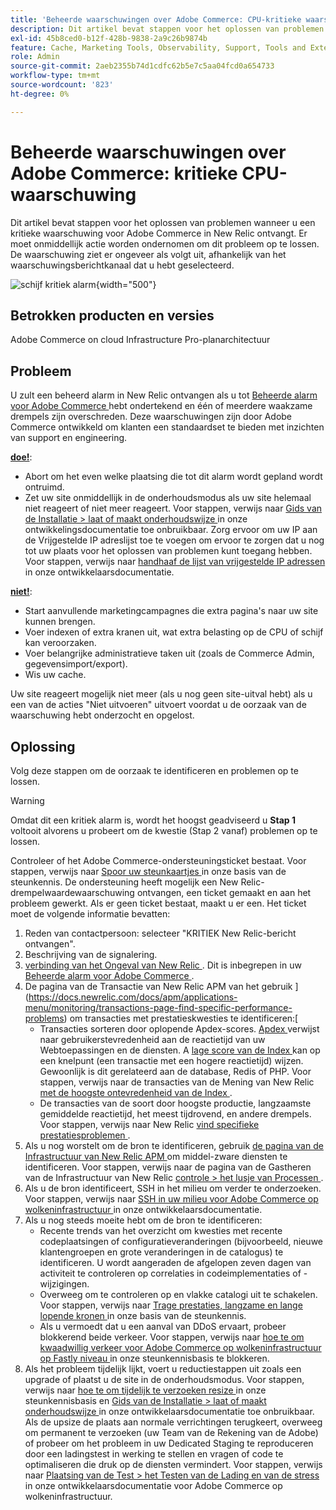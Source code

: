 ```yaml
---
title: 'Beheerde waarschuwingen over Adobe Commerce: CPU-kritieke waarschuwing'
description: Dit artikel bevat stappen voor het oplossen van problemen wanneer u een kritieke waarschuwing voor Adobe Commerce in New Relic ontvangt. Er moet onmiddellijk actie worden ondernomen om dit probleem op te lossen. De waarschuwing ziet er ongeveer als volgt uit, afhankelijk van het waarschuwingsberichtkanaal dat u hebt geselecteerd.
exl-id: 45b8ced0-b12f-428b-9838-2a9c26b9874b
feature: Cache, Marketing Tools, Observability, Support, Tools and External Services
role: Admin
source-git-commit: 2aeb2355b74d1cdfc62b5e7c5aa04fcd0a654733
workflow-type: tm+mt
source-wordcount: '823'
ht-degree: 0%

---
```


# Beheerde waarschuwingen over Adobe Commerce: kritieke CPU-waarschuwing

Dit artikel bevat stappen voor het oplossen van problemen wanneer u een kritieke waarschuwing voor Adobe Commerce in New Relic ontvangt. Er moet onmiddellijk actie worden ondernomen om dit probleem op te lossen. De waarschuwing ziet er ongeveer als volgt uit, afhankelijk van het waarschuwingsberichtkanaal dat u hebt geselecteerd.

![ schijf kritiek alarm ](assets/cpu-critical-magento-managed.png){width="500"}

## Betrokken producten en versies

Adobe Commerce on cloud Infrastructure Pro-planarchitectuur

## Probleem

U zult een beheerd alarm in New Relic ontvangen als u tot [ Beheerde alarm voor Adobe Commerce ](/help/support-tools/managed-alerts-for-adobe-commerce/managed-alerts-for-magento-commerce.md) hebt ondertekend en één of meerdere waakzame drempels zijn overschreden. Deze waarschuwingen zijn door Adobe Commerce ontwikkeld om klanten een standaardset te bieden met inzichten van support en engineering.

<u>**doe!**</u>:

* Abort om het even welke plaatsing die tot dit alarm wordt gepland wordt ontruimd.
* Zet uw site onmiddellijk in de onderhoudsmodus als uw site helemaal niet reageert of niet meer reageert. Voor stappen, verwijs naar [ Gids van de Installatie > laat of maakt onderhoudswijze ](https://experienceleague.adobe.com/en/docs/commerce-operations/installation-guide/tutorials/maintenance-mode) in onze ontwikkelingsdocumentatie toe onbruikbaar. Zorg ervoor om uw IP aan de Vrijgestelde IP adreslijst toe te voegen om ervoor te zorgen dat u nog tot uw plaats voor het oplossen van problemen kunt toegang hebben. Voor stappen, verwijs naar [ handhaaf de lijst van vrijgestelde IP adressen ](https://experienceleague.adobe.com/en/docs/commerce-operations/installation-guide/tutorials/maintenance-mode#instgde-cli-maint-exempt) in onze ontwikkelaarsdocumentatie.

<u>**niet!**</u>:

* Start aanvullende marketingcampagnes die extra pagina&#39;s naar uw site kunnen brengen.
* Voer indexen of extra kranen uit, wat extra belasting op de CPU of schijf kan veroorzaken.
* Voer belangrijke administratieve taken uit (zoals de Commerce Admin, gegevensimport/export).
* Wis uw cache.

Uw site reageert mogelijk niet meer (als u nog geen site-uitval hebt) als u een van de acties &quot;Niet uitvoeren&quot; uitvoert voordat u de oorzaak van de waarschuwing hebt onderzocht en opgelost.

## Oplossing

Volg deze stappen om de oorzaak te identificeren en problemen op te lossen.

>[!WARNING]
>
>Omdat dit een kritiek alarm is, wordt het hoogst geadviseerd u **Stap 1** voltooit alvorens u probeert om de kwestie (Stap 2 vanaf) problemen op te lossen.

Controleer of het Adobe Commerce-ondersteuningsticket bestaat. Voor stappen, verwijs naar [ Spoor uw steunkaartjes ](/help/help-center-guide/help-center/magento-help-center-user-guide.md#track-tickets) in onze basis van de steunkennis. De ondersteuning heeft mogelijk een New Relic-drempelwaardewaarschuwing ontvangen, een ticket gemaakt en aan het probleem gewerkt. Als er geen ticket bestaat, maakt u er een. Het ticket moet de volgende informatie bevatten:

1. Reden van contactpersoon: selecteer &quot;KRITIEK New Relic-bericht ontvangen&quot;.
1. Beschrijving van de signalering.
1. [ verbinding van het Ongeval van New Relic ](https://docs.newrelic.com/docs/alerts-applied-intelligence/new-relic-alerts/alert-incidents/view-violation-event-details-incidents). Dit is inbegrepen in uw [ Beheerde alarm voor Adobe Commerce ](/help/support-tools/managed-alerts-for-adobe-commerce/managed-alerts-for-magento-commerce.md).
1. De pagina van de Transactie van New Relic APM van het gebruik ](https://docs.newrelic.com/docs/apm/applications-menu/monitoring/transactions-page-find-specific-performance-problems) om transacties met prestatieskwesties te identificeren:[
   * Transacties sorteren door oplopende Apdex-scores. [ Apdex ](https://docs.newrelic.com/docs/apm/new-relic-apm/apdex/apdex-measure-user-satisfaction) verwijst naar gebruikerstevredenheid aan de reactietijd van uw Webtoepassingen en de diensten. A [ lage score van de Index ](/help/support-tools/managed-alerts-for-adobe-commerce/managed-alerts-for-magento-commerce-apdex-warning-alert.md) kan op een knelpunt (een transactie met een hogere reactietijd) wijzen. Gewoonlijk is dit gerelateerd aan de database, Redis of PHP. Voor stappen, verwijs naar de transacties van de Mening van New Relic [ met de hoogste ontevredenheid van de Index ](https://docs.newrelic.com/docs/apm/new-relic-apm/apdex/view-your-apdex-score#apdex-dissat).
   * De transacties van de soort door hoogste productie, langzaamste gemiddelde reactietijd, het meest tijdrovend, en andere drempels. Voor stappen, verwijs naar New Relic [ vind specifieke prestatiesproblemen ](https://docs.newrelic.com/docs/apm/applications-menu/monitoring/transactions-page-find-specific-performance-problems).
1. Als u nog worstelt om de bron te identificeren, gebruik [ de pagina van de Infrastructuur van New Relic APM ](https://docs.newrelic.com/docs/infrastructure/infrastructure-ui-pages/infra-hosts-ui-page) om middel-zware diensten te identificeren. Voor stappen, verwijs naar de pagina van de Gastheren van de Infrastructuur van New Relic [ controle > het lusje van Processen ](https://docs.newrelic.com/docs/infrastructure/infrastructure-ui-pages/infra-hosts-ui-page/#processes).
1. Als u de bron identificeert, SSH in het milieu om verder te onderzoeken. Voor stappen, verwijs naar [ SSH in uw milieu voor Adobe Commerce op wolkeninfrastructuur ](https://experienceleague.adobe.com/docs/commerce-cloud-service/user-guide/develop/secure-connections.html) in onze ontwikkelaarsdocumentatie.
1. Als u nog steeds moeite hebt om de bron te identificeren:
   * Recente trends van het overzicht om kwesties met recente codeplaatsingen of configuratieveranderingen (bijvoorbeeld, nieuwe klantengroepen en grote veranderingen in de catalogus) te identificeren. U wordt aangeraden de afgelopen zeven dagen van activiteit te controleren op correlaties in codeimplementaties of -wijzigingen.
   * Overweeg om te controleren op en vlakke catalogi uit te schakelen. Voor stappen, verwijs naar [ Trage prestaties, langzame en lange lopende kronen ](/help/troubleshooting/miscellaneous/slow-performance-slow-and-long-running-crons.md) in onze basis van de steunkennis.
   * Als u vermoedt dat u een aanval van DDoS ervaart, probeer blokkerend beide verkeer. Voor stappen, verwijs naar [ hoe te om kwaadwillig verkeer voor Adobe Commerce op wolkeninfrastructuur op Fastly niveau ](/help/how-to/general/block-malicious-traffic-for-magento-commerce-on-fastly-level.md) in onze steunkennisbasis te blokkeren.
1. Als het probleem tijdelijk lijkt, voert u reductiestappen uit zoals een upgrade of plaatst u de site in de onderhoudsmodus. Voor stappen, verwijs naar [ hoe te om tijdelijk te verzoeken resize ](/help/how-to/general/how-to-request-temporary-magento-upsize.md) in onze steunkennisbasis en [ Gids van de Installatie > laat of maakt onderhoudswijze ](https://experienceleague.adobe.com/en/docs/commerce-operations/installation-guide/tutorials/maintenance-mode) in onze ontwikkelaarsdocumentatie toe onbruikbaar. Als de upsize de plaats aan normale verrichtingen terugkeert, overweeg om permanent te verzoeken (uw Team van de Rekening van de Adobe) of probeer om het probleem in uw Dedicated Staging te reproduceren door een ladingstest in werking te stellen en vragen of code te optimaliseren die druk op de diensten vermindert. Voor stappen, verwijs naar [ Plaatsing van de Test > het Testen van de Lading en van de stress ](https://experienceleague.adobe.com/en/docs/commerce-cloud-service/user-guide/develop/test/staging-and-production#load-and-stress-testing) in onze ontwikkelaarsdocumentatie voor Adobe Commerce op wolkeninfrastructuur.
